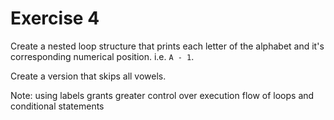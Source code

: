 # Exercise 4

Create a nested loop structure that prints each letter of the alphabet and it's corresponding numerical position. 
i.e. `A - 1`.

Create a version that skips all vowels.

Note:
using labels grants greater control over execution flow of loops and conditional statements
